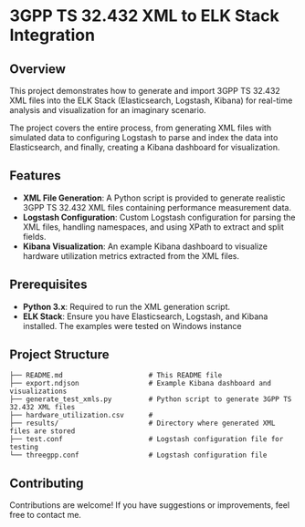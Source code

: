 # 3GPP TS 32.432 XML to ELK Stack Integration

## Overview

This project demonstrates how to generate and import 3GPP TS 32.432 XML files into the ELK Stack (Elasticsearch, Logstash, Kibana) for real-time analysis and visualization for an imaginary scenario. 

The project covers the entire process, from generating XML files with simulated data to configuring Logstash to parse and index the data into Elasticsearch, and finally, creating a Kibana dashboard for visualization.

## Features

- **XML File Generation**: A Python script is provided to generate realistic 3GPP TS 32.432 XML files containing performance measurement data.
- **Logstash Configuration**: Custom Logstash configuration for parsing the XML files, handling namespaces, and using XPath to extract and split fields.
- **Kibana Visualization**: An example Kibana dashboard to visualize hardware utilization metrics extracted from the XML files.

## Prerequisites

- **Python 3.x**: Required to run the XML generation script.
- **ELK Stack**: Ensure you have Elasticsearch, Logstash, and Kibana installed. The examples were tested on Windows instance

## Project Structure

```
├── README.md                     # This README file
├── export.ndjson                 # Example Kibana dashboard and visualizations
├── generate_test_xmls.py         # Python script to generate 3GPP TS 32.432 XML files
├── hardware_utilization.csv      #
├── results/                      # Directory where generated XML files are stored
├── test.conf                     # Logstash configuration file for testing
└── threegpp.conf                 # Logstash configuration file 
```

## Contributing

Contributions are welcome! If you have suggestions or improvements, feel free to contact me.



